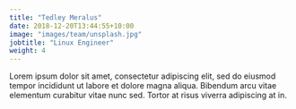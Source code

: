 ```yaml
---
title: "Tedley Meralus"
date: 2018-12-20T13:44:55+10:00
image: "images/team/unsplash.jpg"
jobtitle: "Linux Engineer"
weight: 4
---
```


Lorem ipsum dolor sit amet, consectetur adipiscing elit, sed do eiusmod tempor incididunt ut labore et dolore magna aliqua. Bibendum arcu vitae elementum curabitur vitae nunc sed. Tortor at risus viverra adipiscing at in.
